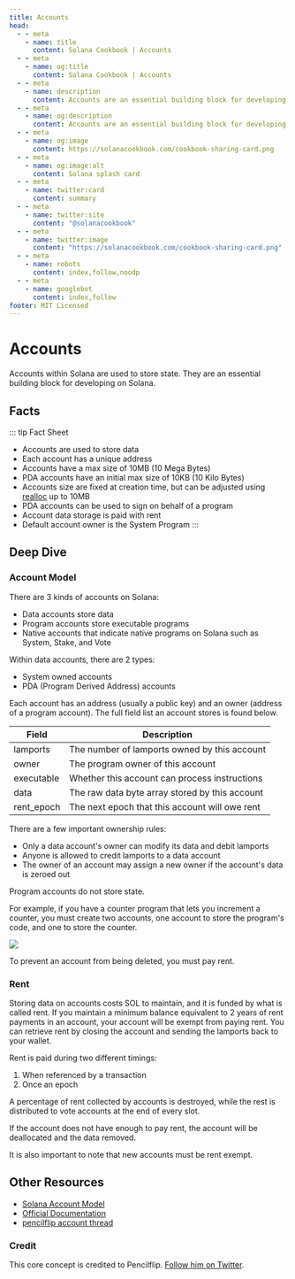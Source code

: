 ```yaml
---
title: Accounts
head:
  - - meta
    - name: title
      content: Solana Cookbook | Accounts
  - - meta
    - name: og:title
      content: Solana Cookbook | Accounts
  - - meta
    - name: description
      content: Accounts are an essential building block for developing on Solana. Learn about Accounts and more Core Concepts at The Solana cookbook.
  - - meta
    - name: og:description
      content: Accounts are an essential building block for developing on Solana. Learn about Accounts and more Core Concepts at The Solana cookbook.
  - - meta
    - name: og:image
      content: https://solanacookbook.com/cookbook-sharing-card.png
  - - meta
    - name: og:image:alt
      content: Solana splash card
  - - meta
    - name: twitter:card
      content: summary
  - - meta
    - name: twitter:site
      content: "@solanacookbook"
  - - meta
    - name: twitter:image
      content: "https://solanacookbook.com/cookbook-sharing-card.png"
  - - meta
    - name: robots
      content: index,follow,noodp
  - - meta
    - name: googlebot
      content: index,follow
footer: MIT Licensed
---
```


# Accounts

Accounts within Solana are used to store state. They are an essential
building block for developing on Solana.

## Facts

::: tip Fact Sheet

- Accounts are used to store data
- Each account has a unique address
- Accounts have a max size of 10MB (10 Mega Bytes)
- PDA accounts have an initial max size of 10KB (10 Kilo Bytes)
- Accounts size are fixed at creation time, but can be adjusted using [realloc](https://solanacookbook.com/references/programs.html#how-to-change-account-size) up to 10MB
- PDA accounts can be used to sign on behalf of a program
- Account data storage is paid with rent
- Default account owner is the System Program
  :::

## Deep Dive

### Account Model

There are 3 kinds of accounts on Solana:

- Data accounts store data
- Program accounts store executable programs
- Native accounts that indicate native programs on Solana such as System, Stake, and Vote

Within data accounts, there are 2 types:

- System owned accounts
- PDA (Program Derived Address) accounts

Each account has an address (usually a public key) and an owner
(address of a program account). The full field list an account stores
is found below.

| Field      | Description                                    |
| ---------- | ---------------------------------------------- |
| lamports   | The number of lamports owned by this account   |
| owner      | The program owner of this account              |
| executable | Whether this account can process instructions  |
| data       | The raw data byte array stored by this account |
| rent_epoch | The next epoch that this account will owe rent |

There are a few important ownership rules:

- Only a data account's owner can modify its data and debit lamports
- Anyone is allowed to credit lamports to a data account
- The owner of an account may assign a new owner if the account's data is zeroed out

Program accounts do not store state.

For example, if you have a counter program that lets you increment a counter, you
must create two accounts, one account to store the program's code, and one to store
the counter.

![](./account_example.jpeg)

To prevent an account from being deleted, you must pay rent.

### Rent

Storing data on accounts costs SOL to maintain, and it is funded by what is called
rent. If you maintain a minimum balance equivalent to 2 years of rent payments in an
account, your account will be exempt from paying rent. You can retrieve rent by closing
the account and sending the lamports back to your wallet.

Rent is paid during two different timings:

1. When referenced by a transaction
2. Once an epoch

A percentage of rent collected by accounts is destroyed, while the rest is distributed
to vote accounts at the end of every slot.

If the account does not have enough to pay rent, the account will be deallocated and the data
removed.

It is also important to note that new accounts must be rent exempt.

## Other Resources

- [Solana Account Model](https://solana.wiki/zh-cn/docs/account-model/#account-storage)
- [Official Documentation](https://docs.solana.com/developing/programming-model/accounts)
- [pencilflip account thread](https://twitter.com/pencilflip/status/1452402100470644739)

### Credit

This core concept is credited to Pencilflip. [Follow him on Twitter](https://twitter.com/intent/user?screen_name=pencilflip).
